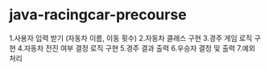 # java-racingcar-precourse
1.사용자 입력 받기 (자동차 이름, 이동 횟수)
2.자동차 클래스 구현
3.경주 게임 로직 구현
4.자동차 전진 여부 결정 로직 구현
5.경주 결과 출력
6.우승자 결정 및 출력
7.예외 처리

